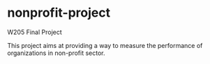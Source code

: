 # nonprofit-project
W205 Final Project

This project aims at providing a way to measure the performance of organizations in non-profit sector.
